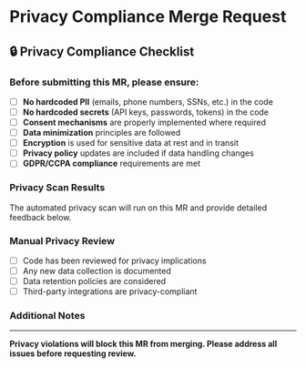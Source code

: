 # Privacy Compliance Merge Request

## 🔒 Privacy Compliance Checklist

### Before submitting this MR, please ensure:

- [ ] **No hardcoded PII** (emails, phone numbers, SSNs, etc.) in the code
- [ ] **No hardcoded secrets** (API keys, passwords, tokens) in the code
- [ ] **Consent mechanisms** are properly implemented where required
- [ ] **Data minimization** principles are followed
- [ ] **Encryption** is used for sensitive data at rest and in transit
- [ ] **Privacy policy** updates are included if data handling changes
- [ ] **GDPR/CCPA compliance** requirements are met

### Privacy Scan Results

The automated privacy scan will run on this MR and provide detailed feedback below.

### Manual Privacy Review

- [ ] Code has been reviewed for privacy implications
- [ ] Any new data collection is documented
- [ ] Data retention policies are considered
- [ ] Third-party integrations are privacy-compliant

### Additional Notes

<!-- Add any privacy-related notes or concerns here -->

---

**Privacy violations will block this MR from merging. Please address all issues before requesting review.** 